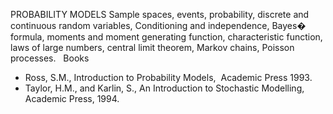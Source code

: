 ---
---


PROBABILITY MODELS
Sample spaces, events, probability, discrete and continuous random variables,
Conditioning and independence, Bayes�  formula, moments and moment generating
function, characteristic function, laws of large numbers, central limit
theorem, Markov chains, Poisson processes.
 
Books

* Ross, S.M., Introduction to Probability Models,  Academic Press 1993.
* Taylor, H.M., and Karlin, S., An Introduction to Stochastic Modelling,
  Academic Press, 1994.

